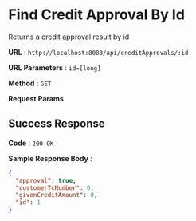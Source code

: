 # Find Credit Approval By Id

Returns a credit approval result by id

**URL** : `http://localhost:8083/api/creditApprovals/:id`

**URL Parameters** : `id=[long]`

**Method** : `GET`

**Request Params**

## Success Response

**Code** : `200 OK`

**Sample Response Body** :

```json
{
  "approval": true,
  "customerTcNumber": 0,
  "givenCreditAmount": 0,
  "id": 1
}
```